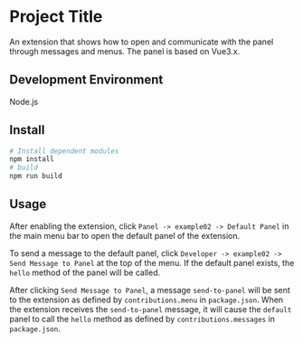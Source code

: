 # Project Title

An extension that shows how to open and communicate with the panel through messages and menus.
The panel is based on Vue3.x.

## Development Environment

Node.js

## Install

```bash
# Install dependent modules
npm install
# build
npm run build
```

## Usage

After enabling the extension, click `Panel -> example02 -> Default Panel` in the main menu bar to open the default panel of the extension.

To send a message to the default panel, click `Developer -> example02 -> Send Message to Panel` at the top of the menu. If the default panel exists, the `hello` method of the panel will be called.

After clicking `Send Message to Panel`, a message `send-to-panel` will be sent to the extension as defined by `contributions.menu` in `package.json`. When the extension receives the `send-to-panel` message, it will cause the `default` panel to call the `hello` method as defined by `contributions.messages` in `package.json`.
